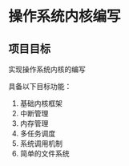 # 操作系统内核编写

## 项目目标

实现操作系统内核的编写

具备以下目标功能：

1. 基础内核框架
2. 中断管理
3. 内存管理
4. 多任务调度
5. 系统调用机制
6. 简单的文件系统